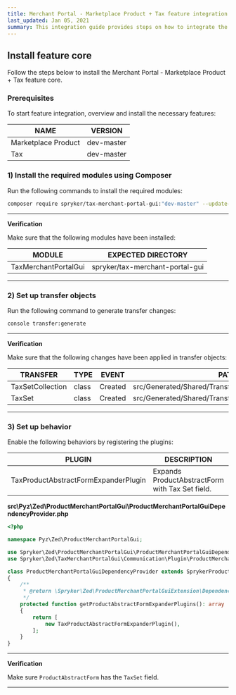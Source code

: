 ```yaml
---
title: Merchant Portal - Marketplace Product + Tax feature integration
last_updated: Jan 05, 2021
summary: This integration guide provides steps on how to integrate the Merchant Portal - Marketplace Product + Tax feature into a Spryker project.
---
```


## Install feature core
Follow the steps below to install the Merchant Portal - Marketplace Product + Tax feature core.

### Prerequisites
To start feature integration, overview and install the necessary features:

| NAME | VERSION |
|-|-|
| Marketplace Product | dev-master |
| Tax | dev-master |

### 1) Install the required modules using Composer
Run the following commands to install the required modules:

```bash
composer require spryker/tax-merchant-portal-gui:"dev-master" --update-with-dependencies
```

***
**Verification**

Make sure that the following modules have been installed:

| MODULE | EXPECTED DIRECTORY |
|-|-|
| TaxMerchantPortalGui | spryker/tax-merchant-portal-gui |

***

### 2) Set up transfer objects
Run the following command to generate transfer changes:

```bash
console transfer:generate
```

***
**Verification**

Make sure that the following changes have been applied in transfer objects:

| TRANSFER  | TYPE  | EVENT | PATH  |
|-|-|-|-|
| TaxSetCollection | class | Created | src/Generated/Shared/Transfer/TaxSetCollectionTransfer |
| TaxSet | class | Created | src/Generated/Shared/Transfer/TaxSetTransfer |

***

### 3) Set up behavior
Enable the following behaviors by registering the plugins:

| PLUGIN | DESCRIPTION | PREREQUISITES | NAMESPACE |
|-|-|-|-|
| TaxProductAbstractFormExpanderPlugin | Expands ProductAbstractForm with Tax Set field. | None | Spryker\Zed\TaxMerchantPortalGui\Communication\Plugin\ProductMerchantPortalGui |

**src\Pyz\Zed\ProductMerchantPortalGui\ProductMerchantPortalGuiDependencyProvider.php**

```php
<?php

namespace Pyz\Zed\ProductMerchantPortalGui;

use Spryker\Zed\ProductMerchantPortalGui\ProductMerchantPortalGuiDependencyProvider as SprykerProductMerchantPortalGuiDependencyProvider;
use Spryker\Zed\TaxMerchantPortalGui\Communication\Plugin\ProductMerchantPortalGui\TaxProductAbstractFormExpanderPlugin;

class ProductMerchantPortalGuiDependencyProvider extends SprykerProductMerchantPortalGuiDependencyProvider
{
    /**
     * @return \Spryker\Zed\ProductMerchantPortalGuiExtension\Dependency\Plugin\ProductAbstractFormExpanderPluginInterface[]
     */
    protected function getProductAbstractFormExpanderPlugins(): array
    {
        return [
            new TaxProductAbstractFormExpanderPlugin(),
        ];
    }
}
```

---
**Verification**

Make sure `ProductAbstractForm` has the `TaxSet` field.

---
